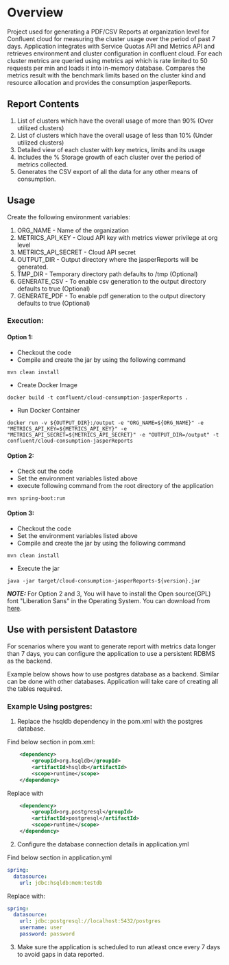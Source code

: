 # Overview
Project used for generating a PDF/CSV Reports at organization level for Confluent cloud for measuring the cluster usage over the period of past 7 days.
Application integrates with Service Quotas API and Metrics API and retrieves environment and cluster configuration in confluent cloud. 
For each cluster metrics are queried using metrics api which is rate limited to 50 requests per min and loads it into in-memory database. 
Compares the metrics result with the benchmark limits based on the cluster kind and resource allocation and provides the consumption jasperReports.

## Report Contents

1. List of clusters which have the overall usage of more than 90% (Over utilized clusters)
2. List of clusters which have the overall usage of less than 10% (Under utilized clusters)
3. Detailed view of each cluster with key metrics, limits and its usage
4. Includes the % Storage growth of each cluster over the period of metrics collected.
5. Generates the CSV export of all the data for any other means of consumption.

## Usage
Create the following environment variables:
1. ORG_NAME - Name of the organization
2. METRICS_API_KEY  - Cloud API key with metrics viewer privilege at org level
3. METRICS_API_SECRET - Cloud API secret 
4. OUTPUT_DIR - Output directory where the jasperReports will be generated.
5. TMP_DIR - Temporary directory path defaults to /tmp (Optional)
6. GENERATE_CSV - To enable csv generation to the output directory defaults to true (Optional)
7. GENERATE_PDF - To enable pdf generation to the output directory defaults to true (Optional)
### Execution:

#### Option 1:
- Checkout the code
- Compile and create the jar by using the following command
``` SHELL
mvn clean install
```
- Create Docker Image
``` SHELL
docker build -t confluent/cloud-consumption-jasperReports .
```
- Run Docker Container
``` SHELL
docker run -v ${OUTPUT_DIR}:/output -e "ORG_NAME=${ORG_NAME}" -e "METRICS_API_KEY=${METRICS_API_KEY}" -e "METRICS_API_SECRET=${METRICS_API_SECRET}" -e "OUTPUT_DIR=/output" -t confluent/cloud-consumption-jasperReports
```
#### Option 2:
- Check out the code
- Set the environment variables listed above
- execute following command from the root directory of the application
``` SHELL
mvn spring-boot:run
```
#### Option 3:
- Checkout the code
- Set the environment variables listed above
- Compile and create the jar by using the following command
``` SHELL
mvn clean install
```
- Execute the jar
``` SHELL
java -jar target/cloud-consumption-jasperReports-${version}.jar 
```

**_NOTE:_**  For Option 2 and 3, You will have to install the Open source(GPL) font "Liberation Sans" in the Operating System. You can download from [here](https://dl.dafont.com/dl/?f=liberation_sans).

## Use with persistent Datastore
For scenarios where you want to generate report with metrics data longer than 7 days, you can configure the application to use a persistent RDBMS as the backend.

Example below shows how to use postgres database as a backend. Similar can be done with other databases.
Application will take care of creating all the tables required.

### Example Using postgres:
1. Replace the hsqldb dependency in the pom.xml with the postgres database.

Find below section in pom.xml:
``` xml
    <dependency>
        <groupId>org.hsqldb</groupId>
        <artifactId>hsqldb</artifactId>
        <scope>runtime</scope>
    </dependency>
```
Replace with
``` xml
    <dependency>
        <groupId>org.postgresql</groupId>
        <artifactId>postgresql</artifactId>
        <scope>runtime</scope>
    </dependency>
```

2. Configure the database connection details in application.yml

Find below section in application.yml
``` yml
spring:
  datasource:
    url: jdbc:hsqldb:mem:testdb
```
Replace with:
``` yml
spring:
  datasource:
    url: jdbc:postgresql://localhost:5432/postgres
    username: user
    password: password
```
3. Make sure the application is scheduled to run atleast once every 7 days to avoid gaps in data reported.
